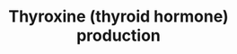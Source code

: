 ---
annotations:
- id: PW:0000501
  parent: signaling pathway
  type: Pathway Ontology
  value: thyroid hormone signaling pathway
- id: PW:0000501
  parent: signaling pathway
  type: Pathway Ontology
  value: thyroid hormone signaling pathway
- id: DOID:50
  type: Disease Ontology
  value: thyroid gland disease
- id: DOID:50
  type: Disease Ontology
  value: thyroid gland disease
authors:
- Andra
- Evelo
- Mkutmon
- Lribeiro
- MaintBot
- AlexanderPico
- Egonw
- Eweitz
description: Thyroxine hormone is produced in the thyroid gland from tyrosine and
  iodine. Thyrotropin-releasing hormone (TRH) is produced by the hypothalamus. It
  stimulates the production of thyroid-stimulating hormone (TSH) in the anterior pituitary
  gland, which affects the thyroid-stimulating hormone receptor (TSHR). Iodine is
  captured by a hydrogen peroxide trap procuced by thyroid peroxidase and added to
  the 3' and 5' postitions of tyrosine. This can either be free tyrosine or a tyrosine
  residue in thyroglobuline. After the multiple iodination steps this produces T3
  and T4.  The production of the thyroid hormones thyroxine (T4),tri-iodothyronine
  (T3) and reverse T3 (rT3) is dependent on the organification of iodine into thyroglobulin
  (Tg), the major protein product of the thyroid (2). This involves thyroid peroxidase
  catalyzed iodination of tyrosine residues in Tg to form mono- and di-iodotyrosines
  and their subsequent crosslinking to form the iodothyronines T3 and T4.  Iodine
  131 is an important radioactive fallout product. It was released in the atmosphere
  after nuclear tests and after nuclear incidents like at Tchernobyl and Fukushima.
  Since the iodine is concentrated in the thyroid glant as a substrate for the process
  described here non-radioactive iodine 127 is given as competitor to people exposed.
last-edited: 2021-05-18
organisms:
- Homo sapiens
redirect_from:
- /index.php/Pathway:WP1981
- /instance/WP1981
revision: null
schema-jsonld:
- '@context': https://schema.org/
  '@id': https://wikipathways.github.io/pathways/WP1981.html
  '@type': Dataset
  creator:
    '@type': Organization
    name: WikiPathways
  description: Thyroxine hormone is produced in the thyroid gland from tyrosine and
    iodine. Thyrotropin-releasing hormone (TRH) is produced by the hypothalamus. It
    stimulates the production of thyroid-stimulating hormone (TSH) in the anterior
    pituitary gland, which affects the thyroid-stimulating hormone receptor (TSHR).
    Iodine is captured by a hydrogen peroxide trap procuced by thyroid peroxidase
    and added to the 3' and 5' postitions of tyrosine. This can either be free tyrosine
    or a tyrosine residue in thyroglobuline. After the multiple iodination steps this
    produces T3 and T4.  The production of the thyroid hormones thyroxine (T4),tri-iodothyronine
    (T3) and reverse T3 (rT3) is dependent on the organification of iodine into thyroglobulin
    (Tg), the major protein product of the thyroid (2). This involves thyroid peroxidase
    catalyzed iodination of tyrosine residues in Tg to form mono- and di-iodotyrosines
    and their subsequent crosslinking to form the iodothyronines T3 and T4.  Iodine
    131 is an important radioactive fallout product. It was released in the atmosphere
    after nuclear tests and after nuclear incidents like at Tchernobyl and Fukushima.
    Since the iodine is concentrated in the thyroid glant as a substrate for the process
    described here non-radioactive iodine 127 is given as competitor to people exposed.
  keywords:
  - ''
  - 127 Iodide
  - 131 Iodide
  - L-Tyrosine
  - SLC5A5
  - TRH
  - TSH
  - TSHR
  - Thyroidperoxidase
  - Thyroxine (T4)
  - Thyruglobulin (Tg)
  - Triiodothyronine (T3)
  license: CC0
  name: Thyroxine (thyroid hormone) production
seo: CreativeWork
title: Thyroxine (thyroid hormone) production
wpid: WP1981
---